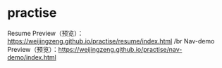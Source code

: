 # practise
Resume Preview（预览）：https://weijingzeng.github.io/practise/resume/index.html /br
Nav-demo Preview（预览）：https://weijingzeng.github.io/practise/nav-demo/index.html
